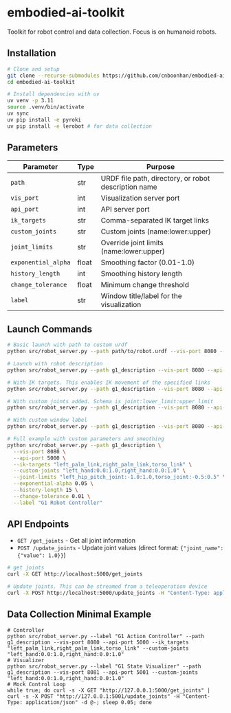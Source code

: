 # embodied-ai-toolkit

Toolkit for robot control and data collection. Focus is on humanoid robots.

## Installation

```bash
# Clone and setup
git clone --recurse-submodules https://github.com/cnboonhan/embodied-ai-toolkit
cd embodied-ai-toolkit

# Install dependencies with uv
uv venv -p 3.11
source .venv/bin/activate
uv sync
uv pip install -e pyroki
uv pip install -e lerobot # for data collection
```

## Parameters

| Parameter | Type | Purpose |
|-----------|------|---------|
| `path` | str | URDF file path, directory, or robot description name |
| `vis_port` | int | Visualization server port |
| `api_port` | int | API server port |
| `ik_targets` | str | Comma-separated IK target links |
| `custom_joints` | str | Custom joints (name:lower:upper) |
| `joint_limits` | str | Override joint limits (name:lower:upper) |
| `exponential_alpha` | float | Smoothing factor (0.01-1.0) |
| `history_length` | int | Smoothing history length |
| `change_tolerance` | float | Minimum change threshold |
| `label` | str | Window title/label for the visualization |

## Launch Commands

```bash
# Basic launch with path to custom urdf
python src/robot_server.py --path path/to/robot.urdf --vis-port 8080 --api-port 5000

# Launch with robot description
python src/robot_server.py --path g1_description --vis-port 8080 --api-port 5000

# With IK targets. This enables IK movement of the specified links
python src/robot_server.py --path g1_description --vis-port 8080 --api-port 5000 --ik-targets "left_palm_link,right_palm_link"

# With custom joints added. Schema is joint:lower_limit:upper_limit
python src/robot_server.py --path g1_description --vis-port 8080 --api-port 5000 --custom-joints "left_hand:0.0:1.0,right_hand:0.0:1.0"

# With custom window label
python src/robot_server.py --path g1_description --vis-port 8080 --api-port 5000 --label "My Robot"

# Full example with custom parameters and smoothing
python src/robot_server.py --path g1_description \
  --vis-port 8080 \
  --api-port 5000 \
  --ik-targets "left_palm_link,right_palm_link,torso_link" \
  --custom-joints "left_hand:0.0:1.0,right_hand:0.0:1.0" \
  --joint-limits "left_hip_pitch_joint:-1.0:1.0,torso_joint:-0.5:0.5" \
  --exponential-alpha 0.05 \
  --history-length 15 \
  --change-tolerance 0.01 \
  --label "G1 Robot Controller"
```

## API Endpoints

- `GET /get_joints` - Get all joint information
- `POST /update_joints` - Update joint values (direct format: `{"joint_name": {"value": 1.0}}`)

```bash
# get joints
curl -X GET http://localhost:5000/get_joints

# Update joints. This can be streamed from a teleoperation device
curl -X POST http://localhost:5000/update_joints -H "Content-Type: application/json" -d '{"left_hand": {"value": 0.0}, "right_hand": {"value": 1.2}}'
```

## Data Collection Minimal Example
```
# Controller
python src/robot_server.py --label "G1 Action Controller" --path g1_description --vis-port 8080 --api-port 5000 --ik_targets "left_palm_link,right_palm_link,torso_link" --custom-joints "left_hand:0.0:1.0,right_hand:0.0:1.0"
# Visualizer
python src/robot_server.py --label "G1 State Visualizer" --path g1_description --vis-port 8081 --api-port 5001 --custom-joints "left_hand:0.0:1.0,right_hand:0.0:1.0"
# Mock Control Loop
while true; do curl -s -X GET "http://127.0.0.1:5000/get_joints" | curl -s -X POST "http://127.0.0.1:5001/update_joints" -H "Content-Type: application/json" -d @-; sleep 0.05; done
```